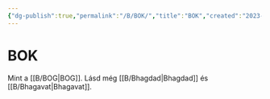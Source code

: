 ```yaml
---
{"dg-publish":true,"permalink":"/B/BOK/","title":"BOK","created":"2023-11-28T09:34","updated":"2024-10-24T22:16"}
---
```



# BOK

Mint a [[B/BOG\|BOG]]. Lásd még [[B/Bhagdad\|Bhagdad]] és [[B/Bhagavat\|Bhagavat]].  